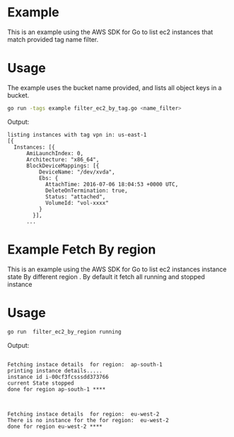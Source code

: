 # Example

This is an example using the AWS SDK for Go to list ec2 instances that match provided tag name filter.


# Usage

The example uses the bucket name provided, and lists all object keys in a bucket.

```sh
go run -tags example filter_ec2_by_tag.go <name_filter>
```

Output:
```
listing instances with tag vpn in: us-east-1
[{
  Instances: [{
      AmiLaunchIndex: 0,
      Architecture: "x86_64",
      BlockDeviceMappings: [{
          DeviceName: "/dev/xvda",
          Ebs: {
            AttachTime: 2016-07-06 18:04:53 +0000 UTC,
            DeleteOnTermination: true,
            Status: "attached",
            VolumeId: "vol-xxxx"
          }
        }],
      ...
```

# Example  Fetch By region

This is an example using the AWS SDK for Go to list ec2 instances instance state By different region . By default it fetch all running and stopped instance 


# Usage


```sh
go run  filter_ec2_by_region running
```

Output:
```

Fetching instace details  for region:  ap-south-1
printing instance details.....
instance id i-00cf3fcsssdd373766
current State stopped
done for region ap-south-1 ****



Fetching instace details  for region:  eu-west-2
There is no instance for the for region:  eu-west-2
done for region eu-west-2 ****

